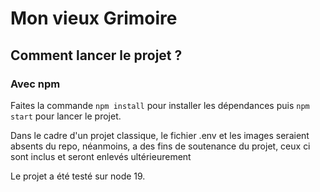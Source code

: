 # Mon vieux Grimoire

## Comment lancer le projet ?

### Avec npm

Faites la commande `npm install` pour installer les dépendances puis `npm start` pour lancer le projet.

Dans le cadre d'un projet classique, le fichier .env et les images seraient absents du repo, néanmoins, a des fins de soutenance du projet, ceux ci sont inclus et seront enlevés ultérieurement

Le projet a été testé sur node 19.
